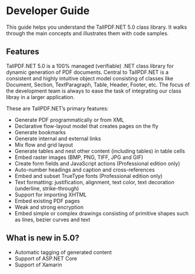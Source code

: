 # Developer Guide

This guide helps you understand the TallPDF.NET 5.0 class library. It walks through the main concepts and illustrates them with code samples. 

## Features

TallPDF.NET 5.0 is a 100% managed (verifiable) .NET class library for dynamic generation of PDF documents. Central to TallPDF.NET is a consistent and highly intuitive object model consisting of classes like Document, Section, TextParagraph, Table, Header, Footer, etc. The focus of the development team is always to ease the task of integrating our class libray in a larger application.

These are TallPDF.NET’s primary features:
&nbsp;<ul><li>
Generate PDF programmatically or from XML</li><li>
Declarative flow-layout model that creates pages on the fly</li><li>
Generate bookmarks</li><li>
Generate internal and external links</li><li>
Mix flow and grid layout</li><li>
Generate tables and nest other content (including tables) in table cells</li><li>
Embed raster images (BMP, PNG, TIFF, JPG and GIF)</li><li>
Create form fields and JavaScript actions (Professional edition only)</li><li>
Auto-number headings and caption and cross-references</li><li>
Embed and subset TrueType fonts (Professional edition only)</li><li>
Text formatting: justification, alignment, text color, text decoration (underline, strike-through)</li><li>
Support for importing XHTML</li><li>
Embed existing PDF pages</li><li>
Weak and strong encryption</li><li>
Embed simple or complex drawings consisting of primitive shapes such as lines, bezier curves and text</li></ul>

## What is new in 5.0?

- Automatic tagging of generated content
- Support of ASP.NET Core
- Support of Xamarin

